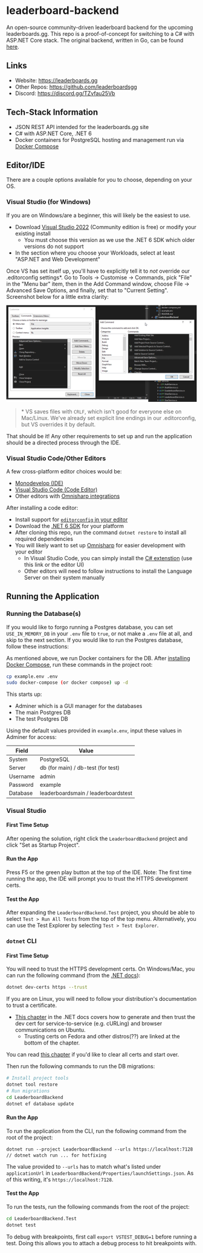 # leaderboard-backend

An open-source community-driven leaderboard backend for the upcoming leaderboards.gg.
This repo is a proof-of-concept for switching to a C# with ASP.NET Core stack. The original backend, written in Go, can be found [here](https://github.com/leaderboardsgg/leaderboard-backend-go).

## Links
- Website: https://leaderboards.gg
- Other Repos: https://github.com/leaderboardsgg
- Discord: https://discord.gg/TZvfau25Vb

## Tech-Stack Information

* JSON REST API intended for the leaderboards.gg site
* C# with ASP.NET Core, .NET 6
* Docker containers for PostgreSQL hosting and management run via [Docker Compose](https://docs.docker.com/compose/install/)

## Editor/IDE

There are a couple options available for you to choose, depending on your OS.

### Visual Studio (for Windows)

If you are on Windows/are a beginner, this will likely be the easiest to use.

* Download [Visual Studio 2022](https://visualstudio.microsoft.com/vs/) (Community edition is free) or modify your existing install
  * You must choose this version as we use the .NET 6 SDK which older versions do not support
* In the section where you choose your Workloads, select at least "ASP.NET and Web Development"

Once VS has set itself up, you'll have to explicitly tell it to _not_ override our .editorconfig settings*. Go to Tools -> Customise -> Commands, pick "File" in the "Menu bar" item, then in the Add Command window, choose File -> Advanced Save Options, and finally, set that to "Current Setting". Screenshot below for a little extra clarity:

![Screenshot of VS settings GUI showing location to add a command to NOT make VS override our .editorconfig settings. Why do we have to do this..](./readme-images/vs2022-prevent-editorconfig-override.png)

> \* VS saves files with `CRLF`, which isn't good for everyone else on Mac/Linux. We've already set explicit line endings in our .editorconfig, but VS overrides it by default.

That should be it! Any other requirements to set up and run the application should be a directed process through the IDE.

### Visual Studio Code/Other Editors

A few cross-platform editor choices would be:

* [Monodevelop (IDE)](https://www.monodevelop.com)
* [Visual Studio Code (Code Editor)](https://code.visualstudio.com/Download)
* Other editors with [Omnisharp integrations](http://www.omnisharp.net/#integrations)

After installing a code editor:

* Install support for [`editorconfig` in your editor](https://editorconfig.org/#download)
* Download the [.NET 6 SDK](https://dotnet.microsoft.com/en-us/download/dotnet/6.0) for your platform
* After cloning this repo, run the command `dotnet restore` to install all required dependencies
* You will likely want to set up [Omnisharp](http://www.omnisharp.net/) for easier development with your editor
	* In Visual Studio Code, you can simply install the [C# extenstion](https://github.com/OmniSharp/omnisharp-vscode) (use this link or the editor UI)
	* Other editors will need to follow instructions to install the Language Server on their system manually

## Running the Application

### Running the Database(s)

If you would like to forgo running a Postgres database, you can set `USE_IN_MEMORY_DB` in your `.env` file to `true`, or not make a `.env` file at all, and skip to the next section. If you would like to run the Postgres database, follow these instructions:

As mentioned above, we run Docker containers for the DB. After [installing Docker Compose](https://docs.docker.com/compose/install/), run these commands in the project root:

```bash
cp example.env .env
sudo docker-compose (or docker compose) up -d
```

This starts up:
- Adminer which is a GUI manager for the databases
- The main Postgres DB
- The test Postgres DB

Using the default values provided in `example.env`, input these values in Adminer for access:

| Field | Value |
| --- | --- |
| System | PostgreSQL |
| Server | db (for main) / db-test (for test) |
| Username | admin |
| Password | example |
| Database | leaderboardsmain / leaderboardstest |

### Visual Studio

#### First Time Setup

After opening the solution, right click the `LeaderboardBackend` project and click "Set as Startup Project".

#### Run the App

Press F5 or the green play button at the top of the IDE.
Note: The first time running the app, the IDE will prompt you to trust the HTTPS development certs.

#### Test the App

After expanding the `LeaderboardBackend.Test` project, you should be able to select `Test > Run All Tests` from the top of the top menu. Alternatively, you can use the Test Explorer by selecting `Test > Test Explorer`.

### `dotnet` CLI

#### First Time Setup

You will need to trust the HTTPS development certs.
On Windows/Mac, you can run the following command (from the [.NET docs](https://docs.microsoft.com/en-us/dotnet/core/additional-tools/self-signed-certificates-guide#create-a-self-signed-certificate)):

```bash
dotnet dev-certs https --trust
```

If you are on Linux, you will need to follow your distribution's documentation to trust a certificate.

* [This chapter](https://docs.microsoft.com/en-us/aspnet/core/security/enforcing-ssl?view=aspnetcore-6.0&tabs=visual-studio#trust-https-certificate-on-linux) in the .NET docs covers how to generate and then trust the dev cert for service-to-service (e.g. cURLing) and browser communications on Ubuntu.
  * Trusting certs on Fedora and other distros(??) are linked at the bottom of the chapter.

You can read [this chapter](https://docs.microsoft.com/en-us/dotnet/core/additional-tools/self-signed-certificates-guide#clean-up) if you'd like to clear all certs and start over.

Then run the following commands to run the DB migrations:

```bash
# Install project tools
dotnet tool restore
# Run migrations
cd LeaderboardBackend
dotnet ef database update
```

#### Run the App

To run the application from the CLI, run the following command from the root of the project:

```
dotnet run --project LeaderboardBackend --urls https://localhost:7128 // dotnet watch run ... for hotfixing
```

The value provided to `--urls` has to match what's listed under `applicationUrl` in `LeaderboardBackend/Properties/launchSettings.json`. As of this writing, it's `https://localhost:7128`.

#### Test the App

To run the tests, run the following commands from the root of the project:

```bash
cd LeaderboardBackend.Test
dotnet test
```

To debug with breakpoints, first call `export VSTEST_DEBUG=1` before running a test. Doing this allows you to attach a debug process to hit breakpoints with.

